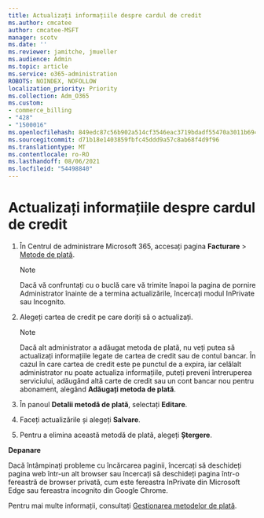```yaml
---
title: Actualizați informațiile despre cardul de credit
ms.author: cmcatee
author: cmcatee-MSFT
manager: scotv
ms.date: ''
ms.reviewer: jamitche, jmueller
ms.audience: Admin
ms.topic: article
ms.service: o365-administration
ROBOTS: NOINDEX, NOFOLLOW
localization_priority: Priority
ms.collection: Adm_O365
ms.custom:
- commerce_billing
- "428"
- "1500016"
ms.openlocfilehash: 849edc87c56b902a514cf3546eac3719bdadf55470a3011b694182b1e22e2433
ms.sourcegitcommit: d71b18e1403859fbfc45ddd9a57c8ab68f4d9f96
ms.translationtype: MT
ms.contentlocale: ro-RO
ms.lasthandoff: 08/06/2021
ms.locfileid: "54498840"
---
```

# <a name="update-credit-card-information"></a>Actualizați informațiile despre cardul de credit

1. În Centrul de administrare Microsoft 365, accesați pagina **Facturare** \> [Metode de plată](https://go.microsoft.com/fwlink/p/?linkid=2018806).

    > [!NOTE]
    > Dacă vă confruntați cu o buclă care vă trimite înapoi la pagina de pornire Administrator înainte de a termina actualizările, încercați modul InPrivate sau Incognito.
  
2. Alegeți cartea de credit pe care doriți să o actualizați.

    > [!NOTE]
    > Dacă alt administrator a adăugat metoda de plată, nu veți putea să actualizați informațiile legate de cartea de credit sau de contul bancar. În cazul în care cartea de credit este pe punctul de a expira, iar celălalt administrator nu poate actualiza informațiile, puteți preveni întreruperea serviciului, adăugând altă carte de credit sau un cont bancar nou pentru abonament, alegând **Adăugați metoda de plată**.
  
3. În panoul **Detalii metodă de plată**, selectați **Editare**.

4. Faceți actualizările și alegeți **Salvare**.

5. Pentru a elimina această metodă de plată, alegeți **Ștergere**.

**Depanare**

Dacă întâmpinați probleme cu încărcarea paginii, încercați să deschideți pagina web într-un alt browser sau încercați să deschideți pagina într-o fereastră de browser privată, cum este fereastra InPrivate din Microsoft Edge sau fereastra incognito din Google Chrome. 

Pentru mai multe informații, consultați [Gestionarea metodelor de plată](/microsoft-365/commerce/billing-and-payments/manage-payment-methods).